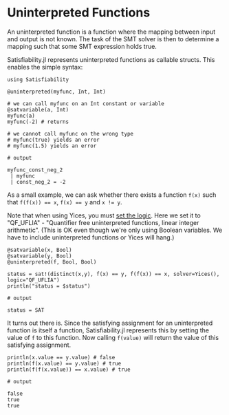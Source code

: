 # Uninterpreted Functions

An uninterpreted function is a function where the mapping between input and output is not known. The task of the SMT solver is then to determine a mapping such that some SMT expression holds true.

Satisfiability.jl represents uninterpreted functions as callable structs. This enables the simple syntax:
```jldoctest label6; output = false
using Satisfiability

@uninterpreted(myfunc, Int, Int)

# we can call myfunc on an Int constant or variable
@satvariable(a, Int)
myfunc(a)
myfunc(-2) # returns 

# we cannot call myfunc on the wrong type
# myfunc(true) yields an error
# myfunc(1.5) yields an error

# output

myfunc_const_neg_2
 | myfunc
 | const_neg_2 = -2
```

As a small example, we can ask whether there exists a function `f(x)` such that `f(f(x)) == x`, `f(x) == y` and `x != y`.

Note that when using Yices, you must [set the logic](http://smtlib.cs.uiowa.edu/logics.shtml). Here we set it to "QF_UFLIA" - "Quantifier free uninterpreted functions, linear integer arithmetic".
(This is OK even though we're only using Boolean variables. We have to include uninterpreted functions or Yices will hang.)

```jldoctest label6; output = false
@satvariable(x, Bool)
@satvariable(y, Bool)
@uninterpreted(f, Bool, Bool)

status = sat!(distinct(x,y), f(x) == y, f(f(x)) == x, solver=Yices(), logic="QF_UFLIA")
println("status = $status")

# output

status = SAT
```

It turns out there is. Since the satisfying assignment for an uninterpreted function is itself a function, Satisfiability.jl represents this by setting the value of `f` to this function. Now calling `f(value)` will return the value of this satisfying assignment.

```jldoctest label6; output = false
println(x.value == y.value) # false
println(f(x.value) == y.value) # true
println(f(f(x.value)) == x.value) # true

# output

false
true
true
```
